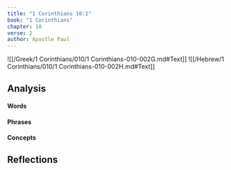 ```yaml
---
title: "1 Corinthians 10:2"
book: "1 Corinthians"
chapter: 10
verse: 2
author: Apostle Paul
---
```

![[/Greek/1 Corinthians/010/1 Corinthians-010-002G.md#Text]]
![[/Hebrew/1 Corinthians/010/1 Corinthians-010-002H.md#Text]]

## Analysis

#### Words

#### Phrases

#### Concepts

## Reflections
